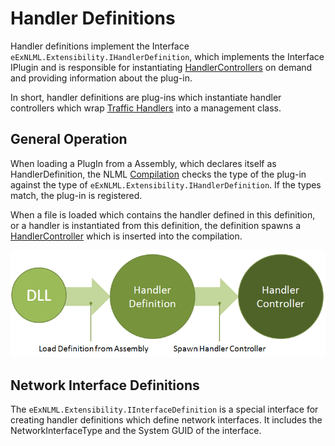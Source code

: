 # Handler Definitions

Handler definitions implement the Interface `eExNLML.Extensibility.IHandlerDefinition`, which implements the Interface IPlugin and is responsible for instantiating [HandlerControllers](HandlerController) on demand and providing information about the plug-in. 

In short, handler definitions are plug-ins which instantiate handler controllers which wrap [Traffic Handlers](Traffic-Handler) into a management class. 

## General Operation

When loading a PlugIn from a Assembly, which declares itself as HandlerDefinition, the NLML [Compilation](Network-Compilation) checks the type of the plug-in against the type of `eExNLML.Extensibility.IHandlerDefinition`. If the types match, the plug-in is registered. 

When a file is loaded which contains the handler defined in this definition, or a handler is instantiated from this definition, the definition spawns a [HandlerController](HandlerController) which is inserted into the compilation.

![](images/HandlerDefinition_HandlerDefinition.png)

## Network Interface Definitions

The `eExNLML.Extensibility.IInterfaceDefinition` is a special interface for creating handler definitions which define network interfaces. It includes the NetworkInterfaceType and the System GUID of the interface. 
